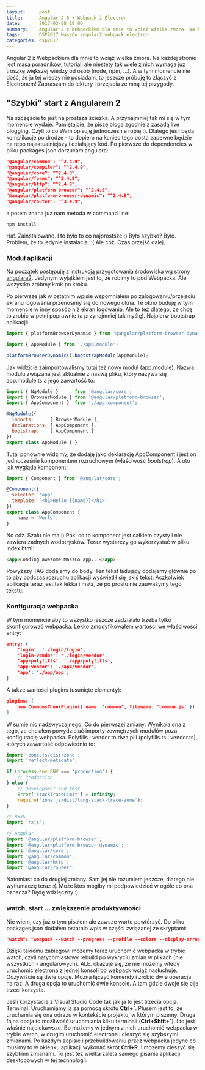 ```yaml
---
layout:     post
title:      Angular 2.0 + Webpack i Electron
date:       2017-03-08 19:00
summary:    Angular 2 z Webpackiem dla mnie to wciąż wielka zmora. Na każdej stronie jest masa poradników, tutoriali ale niestety tak wiele z nich wymaga już troszkę większej wiedzy od osób (node, npm, ...). A w tym momencie nie dość, że ja tej wiedzy nie posiadam, to jeszcze próbuję to złączyć z Electronem! Zapraszam do lektury i przejscia ze mną tej przygody.
tags:       DSP2017 MassCo angular2 webpack electron
categories: dsp2017
---
```



Angular 2 z Webpackiem dla mnie to wciąż wielka zmora. Na każdej stronie jest masa poradników, tutoriali ale niestety tak wiele z nich wymaga już troszkę większej wiedzy od osób (node, npm, ...). A w tym momencie nie dość, że ja tej wiedzy nie posiadam, to jeszcze próbuję to złączyć z Electronem! Zapraszam do lektury i przejscia ze mną tej przygody.

## "Szybki" start z Angularem 2 ##

Na szczęście to jest najprostsza ścieżka. A przynajmniej tak mi się w tym momencie wydaje. Pamiętajcie, że piszę bloga zgodnie z zasadą live blogging. Czyli to co Wam opisuję jednocześnie robię :). Dlatego jeśli będą komplikacje po drodze - to dopiero na koniec tego posta zapewne będzie na repo najaktualniejszy i działający kod. Po pierwsze do dependencies w pliku packages.json dorzucam angulara:

``` json
"@angular/common": "^2.4.9",
"@angular/compiler": "^2.4.9",
"@angular/core": "^2.4.9",
"@angular/forms": "^2.4.9",
"@angular/http": "^2.4.9",
"@angular/platform-browser": "^2.4.9",
"@angular/platform-browser-dynamic": "^2.4.9",
"@angular/router": "^3.4.9",
```

a potem znana już nam metoda w command line:

```
npm install
```

Ha!. Zainstalowane. I to było to co najprostsze :) Było szybko? Było. Problem, że to jedynie instalacja. :( Ale cóż. Czas przejść dalej.

### Moduł aplikacji ###

Na początek postępuję z instrukcją przygotowania środowiska wg [strony angulara2][1]. Jedynym wyjątkiem jest to, że robimy to pod Webpacka. Ale wszystko zróbmy krok po kroku.

Po pierwsze jak w ostatnim wpisie wspomniałem po zalogowaniu/przejsciu ekranu logowania przenosimy się do nowego okna. Te okno buduję w tym momencie w inny sposób niż ekran logowania. Ale to też dlatego, że chcę to zrobić w pełni poprawnie (a przynajmniej tak myślę). Najpierw bootstrap aplikacji:

```js
import { platformBrowserDynamic } from '@angular/platform-browser-dynamic';

import { AppModule } from './app.module';

platformBrowserDynamic().bootstrapModule(AppModule);
```

Jak widzicie zaimportowaliśmy tutaj też nowy moduł (app.module). Nazwa modułu związana jest aktualnie z nazwą pliku, który nazywa się app.module.ts a jego zawartość to:

```js
import { NgModule }      from '@angular/core';
import { BrowserModule } from '@angular/platform-browser';
import { AppComponent }  from './app.component';

@NgModule({
  imports:      [ BrowserModule ],
  declarations: [ AppComponent ],
  bootstrap:    [ AppComponent ]
})
export class AppModule { }
```

Tutaj ponownie widzimy, że dodaję jako deklarację AppComponent i jest on jednocześnie komponentem rozruchowym (właściwość *bootstrap*). A oto jak wygląda komponent:

```js
import { Component } from '@angular/core';

@Component({
  selector: 'app',
  template: `<h1>Hello {{name}}</h1>`
})
export class AppComponent { 
    name = 'World'; 
}
```

No cóż. Szału nie ma :) Póki co to komponent jest całkiem czysty i nie zawiera żadnych wodotrysków. Teraz wystarczy go wykorzystać w pliku index.html:

```html
<app>Loading awesome MassCo app...</app>
```

Powyższy TAG dodajemy do body. Ten tekst ładujący dodajemy głównie po to aby podczas rozruchu aplikacji wyświetlił się jakiś tekst. Aczkolwiek aplikacja teraz jest tak lekka i mała, że po prostu nie zauważymy tego tekstu.

### Konfiguracja webpacka ###

W tym momencie aby to wszystko jeszcze zadziałało trzeba tylko skonfigurować webpacka. Lekko zmodyfikowałem wartości we właściwości entry:

```json
entry: {
    'login': './login/login',
    'login-vendor': './login/vendor',
    'app-polyfills': './app/polyfills',
    'app-vendor': './app/vendor',
    'app': './app/app',
}
```

A takze wartości plugins (usunięte elementy):

```json
plugins: [
    new CommonsChunkPlugin({ name: 'common', filename: 'common.js' })
]
```

W sumie nic nadzwyczajnego. Co do pierwszej zmiany. Wynikała ona z tego, ze chciałem powydzielać importy zewnętrzych modułów poza konfigurację webpacka. Polyfills i vendor to dwa plii (polyfills.ts i vendor.ts), których zawartość odpowiednio to:

```js
import 'zone.js/dist/zone';
import 'reflect-metadata';

if (process.env.ENV === 'production') {
    // Production
} else {
    // Development and test
    Error['stackTraceLimit'] = Infinity;
    require('zone.js/dist/long-stack-trace-zone');
}
```

```js
// RxJS
import 'rxjs';

// Angular
import '@angular/platform-browser';
import '@angular/platform-browser-dynamic';
import '@angular/core';
import '@angular/common';
import '@angular/http';
import '@angular/router';
```

Natomiast co do drugiej zmiany. Sam jej nie rozumiem jeszcze, dlatego nie wytłumaczę teraz :(. Może ktoś mógłby mi podpowiedzieć w ogóle co ona oznacza? Będę wdzięczny :)

### watch, start ... zwiększenie produktywności ###

Nie wiem, czy już o tym pisałem ale zawsze warto powtórzyć. Do pliku packages.json dodałem ostatnio wpis w części związanej ze skryptami:

```json
"watch": "webpack --watch --progress --profile --colors --display-error-details --display-cached"
```

Dzięki takiemu zabiegowi mozemy teraz uruchomić webpacka w trybie watch, czyli natychmiastowy rebuild po wykryciu zmian w plikach (nie wszystkich - angularowych). ALE. okazuje się, że nie mozemy wtedy uruchomić electrona z jednej konsoli bo webpack wciąż nasłuchuje. Oczywiście są dwie opcje. Można łączyć komendy i zrobić dwie operacja na raz. A druga opcja to uruchomić dwie konsole. A tam gdzie dwoje się bije trzeci korzysta. 

Jeśli korzystacie z Visual Studio Code tak jak ja to jest trzecia opcja. Terminal. Uruchamiamy ją za pomocą skrótu **Ctrl+\`**. Plusem jest to, że uruchamia się ona odrazu w kontekście projektu, w którym piszemy. Druga fajna opcja to możliwość uruchmiania kilku terminali (**Ctrl+Shift+\`**). I to jest właśnie najciekawsze. Bo możemy w jednym z nich uruchomić webpacka w trybie watch, w drugim uruchomić electrona i cieszyć się szybszymi zmianami. Po każdym zapisie i przebuildowaniu przez webpacka jedyne co musimy to w okienku aplikacji wykonać skrót **Ctrl+R**. I mozemy cieszyć się szybkimi zmianami. To jest też wielka zaleta samego pisania aplikacji desktopowych w tej technologii.


  [1]: https://angular.io/docs/ts/latest/guide/setup.html